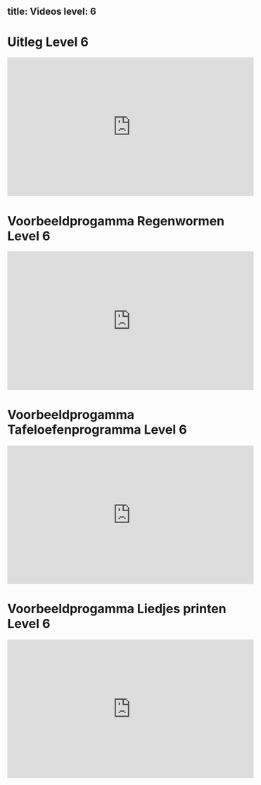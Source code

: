 title: Videos
level: 6
---
# Uitleg Level 6

<iframe width="560" height="315" src="https://www.youtube.com/embed/mRfpvre2X78" frameborder="0" allow="accelerometer; autoplay; encrypted-media; gyroscope; picture-in-picture" allowfullscreen></iframe>

# Voorbeeldprogamma Regenwormen Level 6

<iframe width="560" height="315" src="https://www.youtube.com/embed/US2_w3kT47U" frameborder="0" allow="accelerometer; autoplay; encrypted-media; gyroscope; picture-in-picture" allowfullscreen></iframe>

# Voorbeeldprogamma Tafeloefenprogramma Level 6

<iframe width="560" height="315" src="https://www.youtube.com/embed/XpJhXOmKmZ0" frameborder="0" allow="accelerometer; autoplay; encrypted-media; gyroscope; picture-in-picture" allowfullscreen></iframe>

# Voorbeeldprogamma Liedjes printen Level 6

<iframe width="560" height="315" src="https://www.youtube.com/embed/xRkTyvIgoL8" frameborder="0" allow="accelerometer; autoplay; encrypted-media; gyroscope; picture-in-picture" allowfullscreen></iframe>





